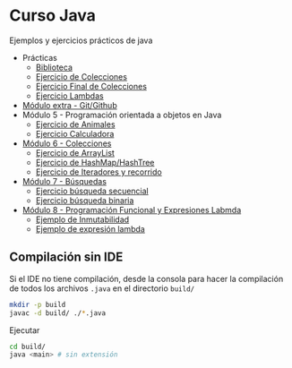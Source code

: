 # Curso Java
Ejemplos y ejercicios prácticos de java

- Prácticas
  - [Biblioteca](./src/Practica/ejercicio_final_colecciones/README.md)
  - [Ejercicio de Colecciones](./src/Practica/Ejercicio_practico_colecciones/README.md)
  - [Ejercicio Final de Colecciones](./src/Practica/ejercicio_final_colecciones/README.md)
  - [Ejercicio Lambdas](./src/Practica/Ejercico_lambda/README.md)
- [Módulo extra - Git/Github](https://docs.google.com/presentation/d/1DqdbNjNjkL9wKToBH1xh6Dyu0GY6jptj3OxJCCpiMsY/edit?usp=sharing)
- Módulo 5 - Programación orientada a objetos en Java
  - [Ejercicio de Animales](./src/Modulo_5_OOP/Animales/EjercicioAnimales.java)
  - [Ejercicio Calculadora](./src/Modulo_5_OOP/Calculadora/Calculadora.java)
- [Módulo 6 - Colecciones](https://docs.google.com/presentation/d/1pZ9S404tYY_pRcLW1E9jR-Og8yTd7ljYmge0Dt_zZDA/edit?usp=sharing)
  - [Ejercicio de ArrayList](./src/Modulo_6_Colecciones/EjercicioArrayList/Ejercicio_ArrayList.java)
  - [Ejercicio de HashMap/HashTree](./src/Modulo_6_Colecciones/EjercicioHashMap/Ejercicio_HashMap.java)
  - [Ejercicio de Iteradores y recorrido](./src/Modulo_6_Colecciones/EjercicioIteradoresYRecorrido/IteradoresYRecorridos.java)
- [Módulo 7 - Búsquedas](https://docs.google.com/presentation/d/1mzrwg0wu2sRdQLI068M6qc6vpk8m5ucGJqZ0bBUzbSY/edit?usp=sharing)
  - [Ejercicio búsqueda secuencial](./src/Modulo_7_Busquedas/A_ejemploSecuencial/Ejemplo_secuencial.java)
  - [Ejercicio búsqueda binaria](./src/Modulo_7_Busquedas/B_ejemploBinario/Ejemplo_binario.java)
- [Módulo 8 - Programación Funcional y Expresiones Labmda](./src/Modulo_8_Programacion_Funcional/Readme.md)
  - [Ejemplo de Inmutabilidad](./src/Modulo_8_Programacion_Funcional/A_ejemplo_inmutabilidad_duplicarContenido/ejemplo_inmutabilidad.java)
  - [Ejemplo de expresión lambda](./src/Modulo_8_Programacion_Funcional/B_ejemplo_lambda/ejemplo_lambda.java)

## Compilación sin IDE

Si el IDE no tiene compilación, desde la consola para hacer la compilación de todos los archivos `.java` en el directorio `build/`

```sh
mkdir -p build
javac -d build/ ./*.java
```

Ejecutar
```sh
cd build/
java <main> # sin extensión
```
